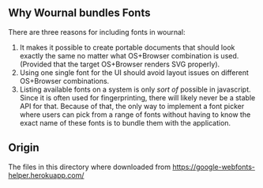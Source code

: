 ## Why Wournal bundles Fonts

There are three reasons for including fonts in wournal:

1. It makes it possible to create portable documents that should look exactly
   the same no matter what OS+Browser combination is used. (Provided that the
   target OS+Browser renders SVG properly).
2. Using one single font for the UI should avoid layout issues on different
   OS+Browser combinations.
3. Listing available fonts on a system is only *sort of* possible in
   javascript. Since it is often used for fingerprinting, there will likely
   never be a stable API for that. Because of that, the only way to implement a
   font picker where users can pick from a range of fonts without having to know
   the exact name of these fonts is to bundle them with the application.

## Origin

The files in this directory where downloaded from
https://google-webfonts-helper.herokuapp.com/
